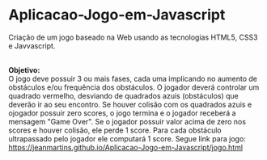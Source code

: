 # Aplicacao-Jogo-em-Javascript

Criação de um jogo baseado na Web usando as tecnologias HTML5, CSS3 e Javvascript. <br><br>

<b>Objetivo:</b><br>
O jogo deve possuir 3 ou mais fases, cada uma implicando no aumento de obstáculos e/ou frequência dos obstáculos. O jogador deverá controlar um quadrado vermelho, desviando de quadrados azuis (obstáculos) que deverão ir ao seu encontro. Se houver colisão com os quadrados azuis e ojogador possuir zero scores, o jogo termina e o jogador receberá a mensagem "Game Over". Se o jogador possuir valor acima de zero nos scores e houver colisão, ele perde 1 score. Para cada obstáculo ultrapassado pelo jogador ele computará 1 score. 
Segue link para jogo: https://jeanmartins.github.io/Aplicacao-Jogo-em-Javascript/jogo.html

